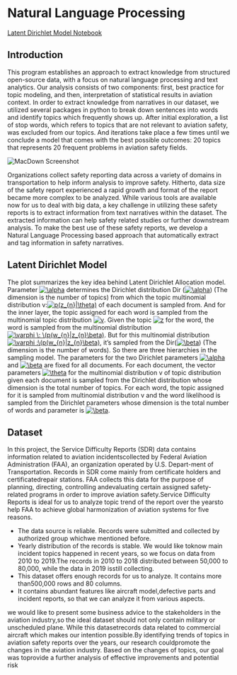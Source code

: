 # Natural Language Processing
[Latent Dirichlet Model Notebook](https://github.com/QiangWANGWQ/Natural-Language-Processing-Using-Latent-Dirichlet-Model/blob/master/Topic_Analysis_FAA.ipynb)

## Introduction

This program establishes an approach to extract knowledge from structured open-source data, with a focus on natural language processing and text analytics. Our analysis consists of two components: first, best practice for topic modeling, and then, interpretation of statistical results in aviation context. In order to extract knowledge from narratives in our dataset, we utilized several packages in python to break down sentences into words and identify topics which frequently shows up. After initial exploration, a list of stop words, which refers to topics that are not relevant to aviation safety, was excluded from our topics. And iterations take place a few times until we conclude a model that comes with the best possible outcomes: 20 topics that represents 20 frequent problems in aviation safety fields.

![MacDown Screenshot](https://github.com/QiangWANGWQ/Machine_Learning_Project/blob/master/pics/nlp_(1).png)

Organizations collect safety reporting data across a variety of domains in transportation to help inform analysis to improve safety. Hitherto, data size of the safety report experienced a rapid growth and format of the report became more complex to be analyzed. While various tools are available now for us to deal with big data, a key challenge in utilizing these safety reports is to extract information from text narratives within the dataset. The extracted information can help safety related studies or further downstream analysis. To make the best use of these safety reports, we develop a Natural Language Processing based approach that automatically extract and tag information in safety narratives.

## Latent Dirichlet Model
The plot summarizes the key idea behind Latent Dirichlet Allocation model. Parameter <a href="https://www.codecogs.com/eqnedit.php?latex=\alpha" target="_blank"><img src="https://latex.codecogs.com/gif.latex?\alpha" title="\alpha" /></a>
 determines the Dirichlet distribution Dir (<a href="https://www.codecogs.com/eqnedit.php?latex=\alpha" target="_blank"><img src="https://latex.codecogs.com/gif.latex?\alpha" title="\alpha" /></a>) (The dimension is the number of topics) from which the topic multinomial distribution v:<a href="https://www.codecogs.com/eqnedit.php?latex=p(z_{n}|\theta)" target="_blank"><img src="https://latex.codecogs.com/gif.latex?p(z_{n}|\theta)" title="p(z_{n}|\theta)" /></a>  of each document is sampled from. And for the inner layer, the topic assigned for each word is sampled from the multinomial topic distribution <a href="https://www.codecogs.com/eqnedit.php?latex=v" target="_blank"><img src="https://latex.codecogs.com/gif.latex?v" title="v" /></a>. Given the topic <a href="https://www.codecogs.com/eqnedit.php?latex=z" target="_blank"><img src="https://latex.codecogs.com/gif.latex?z" title="z" /></a> for the word, the word is sampled from the multinomial distribution <a href="https://www.codecogs.com/eqnedit.php?latex=\varphi&space;\:&space;\(p(w_{n}|z_{n}\beta)" target="_blank"><img src="https://latex.codecogs.com/gif.latex?\varphi&space;\:&space;\(p(w_{n}|z_{n}\beta)" title="\varphi \: \(p(w_{n}|z_{n}\beta)" /></a>. But for this multinomial distribution <a href="https://www.codecogs.com/eqnedit.php?latex=\varphi&space;:\(p(w_{n}|z_{n}\beta)" target="_blank"><img src="https://latex.codecogs.com/gif.latex?\varphi&space;:\(p(w_{n}|z_{n}\beta)" title="\varphi :\(p(w_{n}|z_{n}\beta)" /></a>, it’s sampled from the Dir(<a href="https://www.codecogs.com/eqnedit.php?latex=\beta" target="_blank"><img src="https://latex.codecogs.com/gif.latex?\beta" title="\beta" /></a>) (The dimension is the number of words). So there are three hierarchies in the sampling model. The parameters for the two Dirichlet parameters <a href="https://www.codecogs.com/eqnedit.php?latex=\alpha" target="_blank"><img src="https://latex.codecogs.com/gif.latex?\alpha" title="\alpha" /></a> and <a href="https://www.codecogs.com/eqnedit.php?latex=\beta" target="_blank"><img src="https://latex.codecogs.com/gif.latex?\beta" title="\beta" /></a> are fixed for all documents. For each document, the vector parameters <a href="https://www.codecogs.com/eqnedit.php?latex=\theta" target="_blank"><img src="https://latex.codecogs.com/gif.latex?\theta" title="\theta" /></a> for the multinomial distribution v of topic distribution given each document is sampled from the Dirichlet distribution whose dimension is the total number of topics. For each word, the topic assigned for it is sampled from multinomial distribution v and the word likelihood is sampled from the Dirichlet parameters whose dimension is the total number of words and parameter is <a href="https://www.codecogs.com/eqnedit.php?latex=\beta" target="_blank"><img src="https://latex.codecogs.com/gif.latex?\beta" title="\beta" /></a>.


## Dataset
In this project, the Service Difficulty Reports (SDR) data contains information related to aviation incidentscollected by Federal Aviation Administration (FAA), an organization operated by U.S. Depart-ment of Transportation. Records in SDR come mainly from certificate holders and certificatedrepair stations.  FAA collects this data for the purpose of planning, directing, controlling andevaluating certain assigned safety-related programs in order to improve aviation safety.Service Difficulty Reports is ideal for us to analyze topic trend of the report over the yearsto help FAA to achieve global harmonization of aviation systems for five reasons.  
* The data source is reliable.  Records were submitted and collected by authorized group whichwe mentioned before.  
* Yearly distribution of the records is stable.  We would like toknow main incident topics happened in recent years, so we focus on data from 2010 to 2019.The records in 2010 to 2018 distributed between 50,000 to 80,000, while the data in 2019 isstill collecting. 
* This dataset offers enough records for us to analyze. It contains more than500,000 rows and 80 columns. 
* It contains abundant features like aircraft model,defective parts and incident reports, so that we can analyze it from various aspects. 

we would like to present some business advice to the stakeholders in the aviation industry,so the ideal dataset should not only contain military or unscheduled plane.  While this datasetrecords data related to commercial aircraft which makes our intention possible.By identifying trends of topics in aviation safety reports over the years, our research couldpromote the changes in the aviation industry.  Based on the changes of topics, our goal was toprovide a further analysis of effective improvements and potential risk
